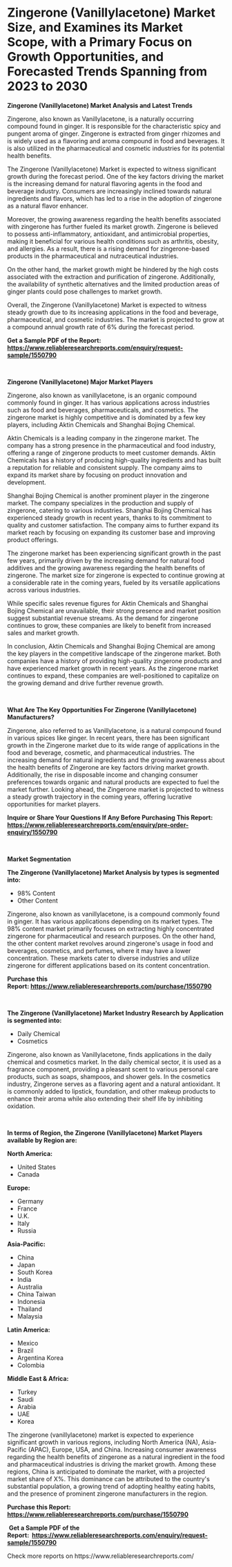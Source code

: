 <p><h1>Zingerone (Vanillylacetone) Market Size, and Examines its Market Scope, with a Primary Focus on Growth Opportunities, and Forecasted Trends Spanning from 2023 to 2030</h1></p><p><strong>Zingerone (Vanillylacetone) Market Analysis and Latest Trends</strong></p>
<p><p>Zingerone, also known as Vanillylacetone, is a naturally occurring compound found in ginger. It is responsible for the characteristic spicy and pungent aroma of ginger. Zingerone is extracted from ginger rhizomes and is widely used as a flavoring and aroma compound in food and beverages. It is also utilized in the pharmaceutical and cosmetic industries for its potential health benefits.</p><p>The Zingerone (Vanillylacetone) Market is expected to witness significant growth during the forecast period. One of the key factors driving the market is the increasing demand for natural flavoring agents in the food and beverage industry. Consumers are increasingly inclined towards natural ingredients and flavors, which has led to a rise in the adoption of zingerone as a natural flavor enhancer.</p><p>Moreover, the growing awareness regarding the health benefits associated with zingerone has further fueled its market growth. Zingerone is believed to possess anti-inflammatory, antioxidant, and antimicrobial properties, making it beneficial for various health conditions such as arthritis, obesity, and allergies. As a result, there is a rising demand for zingerone-based products in the pharmaceutical and nutraceutical industries.</p><p>On the other hand, the market growth might be hindered by the high costs associated with the extraction and purification of zingerone. Additionally, the availability of synthetic alternatives and the limited production areas of ginger plants could pose challenges to market growth.</p><p>Overall, the Zingerone (Vanillylacetone) Market is expected to witness steady growth due to its increasing applications in the food and beverage, pharmaceutical, and cosmetic industries. The market is projected to grow at a compound annual growth rate of 6% during the forecast period.</p></p>
<p><strong>Get a Sample PDF of the Report:&nbsp; <a href="https://www.reliableresearchreports.com/enquiry/request-sample/1550790">https://www.reliableresearchreports.com/enquiry/request-sample/1550790</a></strong></p>
<p>&nbsp;</p>
<p><strong>Zingerone (Vanillylacetone) Major Market Players</strong></p>
<p><p>Zingerone, also known as vanillylacetone, is an organic compound commonly found in ginger. It has various applications across industries such as food and beverages, pharmaceuticals, and cosmetics. The zingerone market is highly competitive and is dominated by a few key players, including Aktin Chemicals and Shanghai Bojing Chemical.</p><p>Aktin Chemicals is a leading company in the zingerone market. The company has a strong presence in the pharmaceutical and food industry, offering a range of zingerone products to meet customer demands. Aktin Chemicals has a history of producing high-quality ingredients and has built a reputation for reliable and consistent supply. The company aims to expand its market share by focusing on product innovation and development.</p><p>Shanghai Bojing Chemical is another prominent player in the zingerone market. The company specializes in the production and supply of zingerone, catering to various industries. Shanghai Bojing Chemical has experienced steady growth in recent years, thanks to its commitment to quality and customer satisfaction. The company aims to further expand its market reach by focusing on expanding its customer base and improving product offerings.</p><p>The zingerone market has been experiencing significant growth in the past few years, primarily driven by the increasing demand for natural food additives and the growing awareness regarding the health benefits of zingerone. The market size for zingerone is expected to continue growing at a considerable rate in the coming years, fueled by its versatile applications across various industries.</p><p>While specific sales revenue figures for Aktin Chemicals and Shanghai Bojing Chemical are unavailable, their strong presence and market position suggest substantial revenue streams. As the demand for zingerone continues to grow, these companies are likely to benefit from increased sales and market growth.</p><p>In conclusion, Aktin Chemicals and Shanghai Bojing Chemical are among the key players in the competitive landscape of the zingerone market. Both companies have a history of providing high-quality zingerone products and have experienced market growth in recent years. As the zingerone market continues to expand, these companies are well-positioned to capitalize on the growing demand and drive further revenue growth.</p></p>
<p>&nbsp;</p>
<p><strong>What Are The Key Opportunities For Zingerone (Vanillylacetone) Manufacturers?</strong></p>
<p><p>Zingerone, also referred to as Vanillylacetone, is a natural compound found in various spices like ginger. In recent years, there has been significant growth in the Zingerone market due to its wide range of applications in the food and beverage, cosmetic, and pharmaceutical industries. The increasing demand for natural ingredients and the growing awareness about the health benefits of Zingerone are key factors driving market growth. Additionally, the rise in disposable income and changing consumer preferences towards organic and natural products are expected to fuel the market further. Looking ahead, the Zingerone market is projected to witness a steady growth trajectory in the coming years, offering lucrative opportunities for market players.</p></p>
<p><strong>Inquire or Share Your Questions If Any Before Purchasing This Report: <a href="https://www.reliableresearchreports.com/enquiry/pre-order-enquiry/1550790">https://www.reliableresearchreports.com/enquiry/pre-order-enquiry/1550790</a></strong></p>
<p>&nbsp;</p>
<p><strong>Market Segmentation</strong></p>
<p><strong>The Zingerone (Vanillylacetone) Market Analysis by types is segmented into:</strong></p>
<p><ul><li>98% Content</li><li>Other Content</li></ul></p>
<p><p>Zingerone, also known as vanillylacetone, is a compound commonly found in ginger. It has various applications depending on its market types. The 98% content market primarily focuses on extracting highly concentrated zingerone for pharmaceutical and research purposes. On the other hand, the other content market revolves around zingerone's usage in food and beverages, cosmetics, and perfumes, where it may have a lower concentration. These markets cater to diverse industries and utilize zingerone for different applications based on its content concentration.</p></p>
<p><strong>Purchase this Report:&nbsp;<a href="https://www.reliableresearchreports.com/purchase/1550790">https://www.reliableresearchreports.com/purchase/1550790</a></strong></p>
<p>&nbsp;</p>
<p><strong>The Zingerone (Vanillylacetone) Market Industry Research by Application is segmented into:</strong></p>
<p><ul><li>Daily Chemical</li><li>Cosmetics</li></ul></p>
<p><p>Zingerone, also known as Vanillylacetone, finds applications in the daily chemical and cosmetics market. In the daily chemical sector, it is used as a fragrance component, providing a pleasant scent to various personal care products, such as soaps, shampoos, and shower gels. In the cosmetics industry, Zingerone serves as a flavoring agent and a natural antioxidant. It is commonly added to lipstick, foundation, and other makeup products to enhance their aroma while also extending their shelf life by inhibiting oxidation.</p></p>
<p>&nbsp;</p>
<p><strong>In terms of Region, the Zingerone (Vanillylacetone) Market Players available by Region are:</strong></p>
<p>
    <p> <strong> North America: </strong>
        <ul>
            <li>United States</li>
            <li>Canada</li>
        </ul>
        </p> 
    <p> <strong> Europe: </strong>
        <ul>
            <li>Germany</li>
            <li>France</li>
            <li>U.K.</li>
            <li>Italy</li>
            <li>Russia</li>
        </ul>
        </p> 
    <p> <strong> Asia-Pacific: </strong>
        <ul>
            <li>China</li>
            <li>Japan</li>
            <li>South Korea</li>
            <li>India</li>
            <li>Australia</li>
            <li>China Taiwan</li>
            <li>Indonesia</li>
            <li>Thailand</li>
            <li>Malaysia</li>
        </ul>
        </p> 
    <p> <strong> Latin America: </strong>
        <ul>
            <li>Mexico</li>
            <li>Brazil</li>
            <li>Argentina Korea</li>
            <li>Colombia</li>
        </ul>
        </p> 
    <p> <strong> Middle East & Africa: </strong>
        <ul>
            <li>Turkey</li>
            <li>Saudi</li>
            <li>Arabia</li>
            <li>UAE</li>
            <li>Korea</li>
        </ul>
    </p>
    </p>
<p><p>The zingerone (vanillylacetone) market is expected to experience significant growth in various regions, including North America (NA), Asia-Pacific (APAC), Europe, USA, and China. Increasing consumer awareness regarding the health benefits of zingerone as a natural ingredient in the food and pharmaceutical industries is driving the market growth. Among these regions, China is anticipated to dominate the market, with a projected market share of X%. This dominance can be attributed to the country's substantial population, a growing trend of adopting healthy eating habits, and the presence of prominent zingerone manufacturers in the region.</p></p>
<p><strong>Purchase this Report: <a href="https://www.reliableresearchreports.com/purchase/1550790">https://www.reliableresearchreports.com/purchase/1550790</a></strong></p>
<p>&nbsp;<strong>Get a Sample PDF of the Report:&nbsp;&nbsp;<a href="https://www.reliableresearchreports.com/enquiry/request-sample/1550790">https://www.reliableresearchreports.com/enquiry/request-sample/1550790</a></strong></p>
<p><strong></strong></p>
<p>Check more reports on https://www.reliableresearchreports.com/</p>